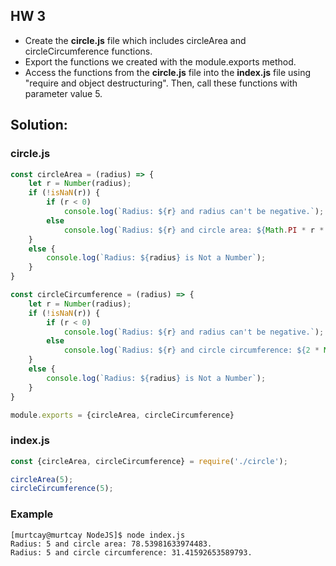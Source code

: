 ## HW 3

* Create the **circle.js** file which includes circleArea and circleCircumference functions.
* Export the functions we created with the module.exports method.
* Access the functions from the **circle.js** file into the **index.js** file using "require and object destructuring". Then, call these functions with parameter value 5.

## Solution:

### circle.js

``` javascript
const circleArea = (radius) => {
    let r = Number(radius);
    if (!isNaN(r)) {
        if (r < 0)
            console.log(`Radius: ${r} and radius can't be negative.`);
        else
            console.log(`Radius: ${r} and circle area: ${Math.PI * r * r}.`);
    }
    else {
        console.log(`Radius: ${radius} is Not a Number`);
    }
}

const circleCircumference = (radius) => {
    let r = Number(radius);
    if (!isNaN(r)) {
        if (r < 0)
            console.log(`Radius: ${r} and radius can't be negative.`);
        else
            console.log(`Radius: ${r} and circle circumference: ${2 * Math.PI * r}.`);
    }
    else {
        console.log(`Radius: ${radius} is Not a Number`);
    }
}

module.exports = {circleArea, circleCircumference}

```

### index.js

``` javascript
const {circleArea, circleCircumference} = require('./circle');

circleArea(5);
circleCircumference(5);

```

### Example

``` console
[murtcay@murtcay NodeJS]$ node index.js
Radius: 5 and circle area: 78.53981633974483.
Radius: 5 and circle circumference: 31.41592653589793.
```